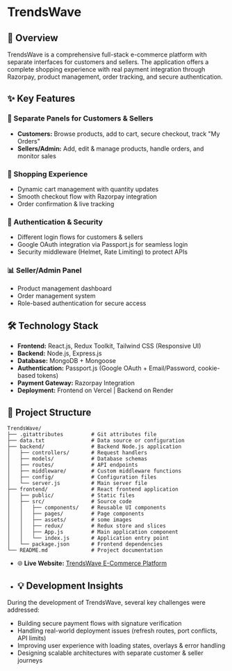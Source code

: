 # TrendsWave

## 📝 Overview
TrendsWave is a comprehensive full-stack e-commerce platform with separate interfaces for customers and sellers. The application offers a complete shopping experience with real payment integration through Razorpay, product management, order tracking, and secure authentication.

## ✨ Key Features

### 👥 Separate Panels for Customers & Sellers
- **Customers:** Browse products, add to cart, secure checkout, track "My Orders"
- **Sellers/Admin:** Add, edit & manage products, handle orders, and monitor sales

### 🛒 Shopping Experience
- Dynamic cart management with quantity updates
- Smooth checkout flow with Razorpay integration
- Order confirmation & live tracking

### 🔐 Authentication & Security
- Different login flows for customers & sellers
- Google OAuth integration via Passport.js for seamless login
- Security middleware (Helmet, Rate Limiting) to protect APIs

### 📊 Seller/Admin Panel
- Product management dashboard
- Order management system
- Role-based authentication for secure access

## 🛠️ Technology Stack

- **Frontend:** React.js, Redux Toolkit, Tailwind CSS (Responsive UI)
- **Backend:** Node.js, Express.js
- **Database:** MongoDB + Mongoose
- **Authentication:** Passport.js (Google OAuth + Email/Password, cookie-based tokens)
- **Payment Gateway:** Razorpay Integration
- **Deployment:** Frontend on Vercel | Backend on Render
## 📁 Project Structure

```
TrendsWave/
├── .gitattributes         # Git attributes file
├── data.txt               # Data source or configuration
├── backend/               # Backend Node.js application
│   ├── controllers/       # Request handlers
│   ├── models/            # Database schemas
│   ├── routes/            # API endpoints
│   ├── middleware/        # Custom middleware functions
│   ├── config/            # Configuration files
│   └── server.js          # Main server file
├── frontend/              # React frontend application
│   ├── public/            # Static files
│   ├── src/               # Source code
│   │   ├── components/    # Reusable UI components
│   │   ├── pages/         # Page components
│   │   ├── assets/        # some images 
│   │   ├── redux/         # Redux store and slices
│   │   ├── App.js         # Main application component
│   │   └── index.js       # Application entry point
│   └── package.json       # Frontend dependencies
└── README.md              # Project documentation
```

- 🌐 **Live Website:** [TrendsWave E-Commerce Platform](https://trendswave.vercel.app/)

- ## 💡 Development Insights

During the development of TrendsWave, several key challenges were addressed:
- Building secure payment flows with signature verification
- Handling real-world deployment issues (refresh routes, port conflicts, API limits)
- Improving user experience with loading states, overlays & error handling
- Designing scalable architectures with separate customer & seller journeys

